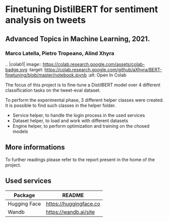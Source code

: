 # Finetuning DistilBERT for sentiment analysis on tweets
## Advanced Topics in Machine Learning, 2021. 
### Marco Latella, Pietro Tropeano, Alind Xhyra


.. |colab1| image:: https://colab.research.google.com/assets/colab-badge.svg
    :target: https://colab.research.google.com/github/aXhyra/BERT-finetuning/blob/master/notebook.ipynb
    :alt: Open In Colab


The focus of this project is to fine-tune a DistilBERT  model over 4 different classification tasks on the tweet-eval dataset.
 
To perform the experimental phase, 3 different helper classes were created. It is possible to find such classes in the helper folder.
- Service helper, to handle the login process in the used services 
- Dataset helper, to load and work with different datasets
- Engine helper, to perform optimization and training on the chosed models

## More informations

To further readings please refer to the report present in the home of the project.

## Used services

| Package | README |
| ------ | ------ |
| Hugging Face | https://huggingface.co|
| Wandb | https://wandb.ai/site|
